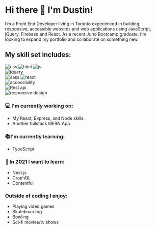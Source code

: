 # Hi there 👋 I'm Dustin!

I’m a Front End Developer living in Toronto experienced in building responsive, accessible websites and web applications using JavaScript, jQuery, Firebase and React. As a recent Juno Bootcamp graduate, I’m looking to expand my portfolio and collaborate on something new.

## My skill set includes:

![css](/assets/icons8-css3.png)
![html](/assets/icons8-html-5.png)
![js](https://github.com/dustin100//assets/javascript-plain.svg?raw=true)  
![jquery](https://github.com/dustin100//assets/jquery-plain.svg)  
![sass](/assets/icons8-sass.png)
![react](/assets/icons8-react-native.png)  
![accessibility](/assets/icons8-web-accessibility.png)  
![Rest api](/assets/icons8-rest-api.png)  
![responsive design](/assets/icons8-responsive.png)

### :computer: I'm currently working on:

- My React, Express, and Node skills
- Another fullstack MERN App

### :books:I'm currently learning:

- TypeScript

### :thinking: In 2021 I want to learn:

- Next.js
- GraphQL
- Contentful

### Outside of coding I enjoy:

- Playing video games
- Skateboarding
- Bowling
- Sci-fi movies/tv shows
